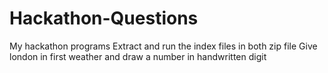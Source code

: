 # Hackathon-Questions
My hackathon programs
Extract and run the index files in both zip file
Give london in first weather and draw a number in handwritten digit
